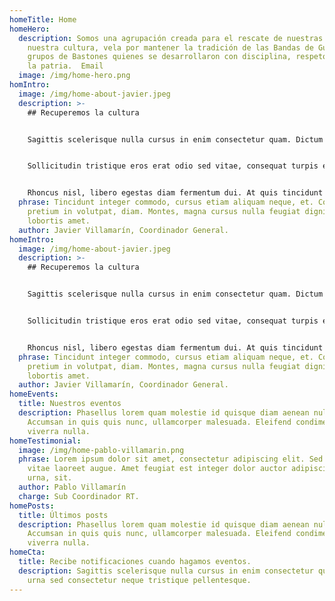 ```yaml
---
homeTitle: Home
homeHero:
  description: Somos una agrupación creada para el rescate de nuestras raíces, de
    nuestra cultura, vela por mantener la tradición de las Bandas de Guerra y
    grupos de Bastones quienes se desarrollaron con disciplina, respeto y amor a
    la patria.  Email
  image: /img/home-hero.png
homIntro:
  image: /img/home-about-javier.jpeg
  description: >-
    ## Recuperemos la cultura


    Sagittis scelerisque nulla cursus in enim consectetur quam. Dictum urna sed consectetur neque tristique pellentesque. Blandit amet, sed aenean erat arcu morbi. Cursus faucibus nunc nisl netus morbi vel porttitor vitae ut. Amet vitae fames senectus vitae.


    Sollicitudin tristique eros erat odio sed vitae, consequat turpis elementum. Lorem nibh vel, eget pretium arcu vitae. Eros eu viverra donec ut volutpat donec laoreet quam urna. Sollicitudin tristique eros erat odio sed vitae, consequat turpis elementum. Lorem nibh vel, eget pretium arcu vitae. Eros eu viverra donec ut volutpat donec laoreet quam urna.


    Rhoncus nisl, libero egestas diam fermentum dui. At quis tincidunt vel ultricies. Vulputate aliquet velit faucibus semper. Pellentesque in venenatis vestibulum consectetur nibh id. In id ut tempus egestas. Enim sit aliquam nec, a. Morbi enim fermentum lacus in. Viverra.
  phrase: Tincidunt integer commodo, cursus etiam aliquam neque, et. Consectetur
    pretium in volutpat, diam. Montes, magna cursus nulla feugiat dignissim id
    lobortis amet.
  author: Javier Villamarín, Coordinador General.
homeIntro:
  image: /img/home-about-javier.jpeg
  description: >-
    ## Recuperemos la cultura


    Sagittis scelerisque nulla cursus in enim consectetur quam. Dictum urna sed consectetur neque tristique pellentesque. Blandit amet, sed aenean erat arcu morbi. Cursus faucibus nunc nisl netus morbi vel porttitor vitae ut. Amet vitae fames senectus vitae.


    Sollicitudin tristique eros erat odio sed vitae, consequat turpis elementum. Lorem nibh vel, eget pretium arcu vitae. Eros eu viverra donec ut volutpat donec laoreet quam urna. Sollicitudin tristique eros erat odio sed vitae, consequat turpis elementum. Lorem nibh vel, eget pretium arcu vitae. Eros eu viverra donec ut volutpat donec laoreet quam urna.


    Rhoncus nisl, libero egestas diam fermentum dui. At quis tincidunt vel ultricies. Vulputate aliquet velit faucibus semper. Pellentesque in venenatis vestibulum consectetur nibh id. In id ut tempus egestas. Enim sit aliquam nec, a. Morbi enim fermentum lacus in. Viverra.
  phrase: Tincidunt integer commodo, cursus etiam aliquam neque, et. Consectetur
    pretium in volutpat, diam. Montes, magna cursus nulla feugiat dignissim id
    lobortis amet.
  author: Javier Villamarín, Coordinador General.
homeEvents:
  title: Nuestros eventos
  description: Phasellus lorem quam molestie id quisque diam aenean nulla in.
    Accumsan in quis quis nunc, ullamcorper malesuada. Eleifend condimentum id
    viverra nulla.
homeTestimonial:
  image: /img/home-pablo-villamarin.png
  phrase: Lorem ipsum dolor sit amet, consectetur adipiscing elit. Sed urna nulla
    vitae laoreet augue. Amet feugiat est integer dolor auctor adipiscing nunc
    urna, sit.
  author: Pablo Villamarín
  charge: Sub Coordinador RT.
homePosts:
  title: Últimos posts
  description: Phasellus lorem quam molestie id quisque diam aenean nulla in.
    Accumsan in quis quis nunc, ullamcorper malesuada. Eleifend condimentum id
    viverra nulla.
homeCta:
  title: Recibe notificaciones cuando hagamos eventos.
  description: Sagittis scelerisque nulla cursus in enim consectetur quam. Dictum
    urna sed consectetur neque tristique pellentesque.
---
```

